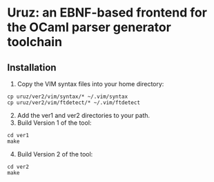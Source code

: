 Uruz: an EBNF-based frontend for the OCaml parser generator toolchain
=====================================================================

Installation
------------

1. Copy the VIM syntax files into your home directory:
````
cp uruz/ver2/vim/syntax/* ~/.vim/syntax
cp uruz/ver2/vim/ftdetect/* ~/.vim/ftdetect
````
2. Add the ver1 and ver2 directories to your path.
3. Build Version 1 of the tool:
````
cd ver1
make
````
4. Build Version 2 of the tool:
````
cd ver2
make
````
